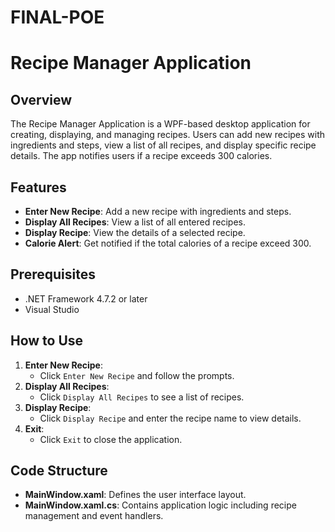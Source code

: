 # FINAL-POE
# Recipe Manager Application

## Overview

The Recipe Manager Application is a WPF-based desktop application for creating, displaying, and managing recipes. Users can add new recipes with ingredients and steps, view a list of all recipes, and display specific recipe details. The app notifies users if a recipe exceeds 300 calories.

## Features

- **Enter New Recipe**: Add a new recipe with ingredients and steps.
- **Display All Recipes**: View a list of all entered recipes.
- **Display Recipe**: View the details of a selected recipe.
- **Calorie Alert**: Get notified if the total calories of a recipe exceed 300.

## Prerequisites

- .NET Framework 4.7.2 or later
- Visual Studio


## How to Use

1. **Enter New Recipe**:
    - Click `Enter New Recipe` and follow the prompts.
2. **Display All Recipes**:
    - Click `Display All Recipes` to see a list of recipes.
3. **Display Recipe**:
    - Click `Display Recipe` and enter the recipe name to view details.
4. **Exit**:
    - Click `Exit` to close the application.

## Code Structure

- **MainWindow.xaml**: Defines the user interface layout.
- **MainWindow.xaml.cs**: Contains application logic including recipe management and event handlers.
